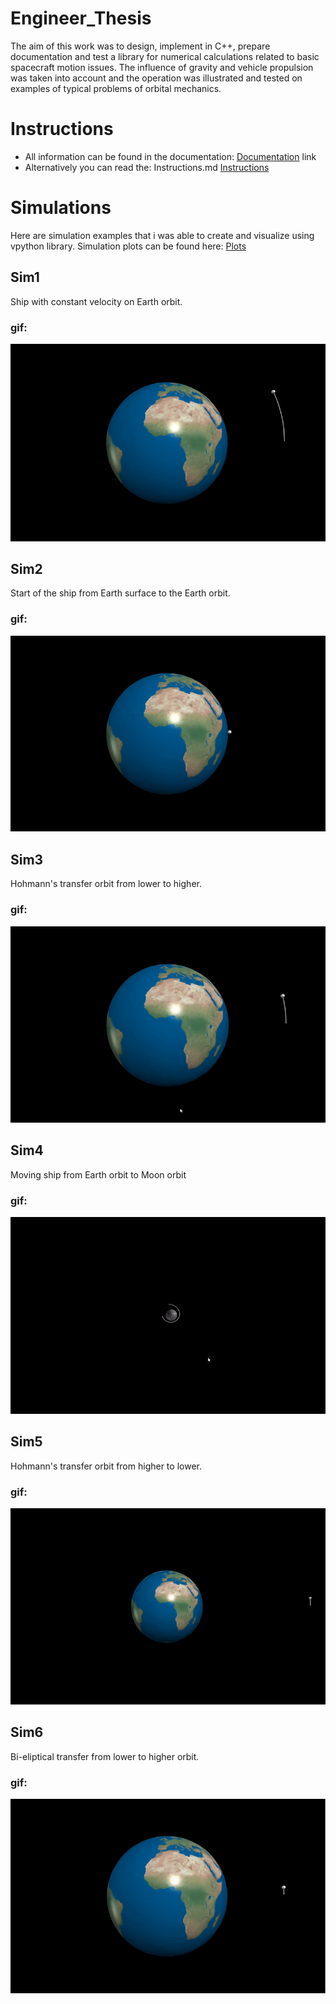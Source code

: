 # Engineer_Thesis
The aim of this work was to design, implement in C++, prepare documentation and test a library for numerical calculations related to basic spacecraft motion issues. The influence of gravity and vehicle propulsion was taken into account and the operation was illustrated and tested on examples of typical problems of orbital mechanics.

# Instructions
- All information can be found in the documentation: 
[Documentation](Documentation/documentation.pdf)
link 
- Alternatively you can read the: Instructions.md
[Instructions](Engineer_Thesis/Instructions.md)

# Simulations
Here are simulation examples that i was able to create and visualize using vpython library. Simulation plots can be found here: [Plots](Engineer_Thesis/Engineer_Thesis/Plots)

## Sim1 
Ship with constant velocity on Earth orbit.
### gif:
<img src="Engineer_Thesis/Gifs/Sim1.gif" alt="Simulation GIF1"/>

## Sim2 
Start of the ship from Earth surface to the Earth orbit.
### gif:
<img src="Engineer_Thesis/Gifs/Sim2.gif" alt="Simulation GIF2"/>

## Sim3
Hohmann's transfer orbit from lower to higher. 
### gif:
<img src="Engineer_Thesis/Gifs/Sim3.gif" alt="Simulation GIF3"/>

## Sim4
Moving ship from Earth orbit to Moon orbit
### gif:
<img src="Engineer_Thesis/Gifs/Sim4.gif" alt="Simulation GIF4"/>

## Sim5
Hohmann's transfer orbit from higher to lower. 
### gif:
<img src="Engineer_Thesis/Gifs/Sim5.gif" alt="Simulation GIF5"/>

## Sim6 
Bi-eliptical transfer from lower to higher orbit. 
### gif:
<img src="Engineer_Thesis/Gifs/Sim6.gif" alt="Simulation GIF6"/>

